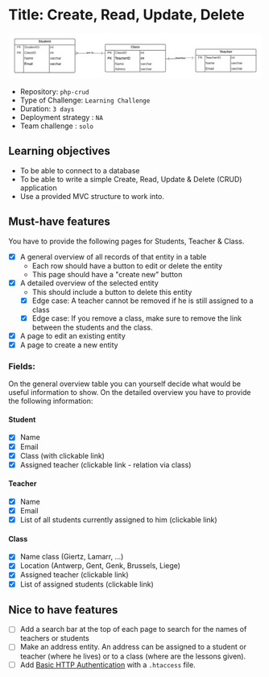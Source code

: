 # Title: Create, Read, Update, Delete

![screenshot](https://github.com/Laurent-Bosteels/crud/blob/main/img/diagram.png?raw=true)

- Repository: `php-crud`
- Type of Challenge: `Learning Challenge`
- Duration: `3 days`
- Deployment strategy : `NA`
- Team challenge : `solo`

## Learning objectives
- To be able to connect to a database
- To be able to write a simple Create, Read, Update & Delete (CRUD) application
- Use a provided MVC structure to work into.

## Must-have features
You have to provide the following pages for Students, Teacher & Class.

- [x] A general overview of all records of that entity in a table
    * Each row should have a button to edit or delete the entity
    * This page should have a "create new" button
- [x] A detailed overview of the selected entity
    * This should include a button to delete this entity
    - [x] Edge case: A teacher cannot be removed if he is still assigned to a class
    - [x] Edge case: If you remove a class, make sure to remove the link between the students and the class.
- [x] A page to edit an existing entity
- [x] A page to create a new entity

### Fields:
On the general overview table you can yourself decide what would be useful information to show.
On the detailed overview you have to provide the following information:

#### Student
- [x] Name
- [x] Email
- [x] Class (with clickable link)
- [x] Assigned teacher (clickable link - relation via class)

#### Teacher
- [x] Name
- [x] Email
- [x] List of all students currently assigned to him (clickable link)
 
#### Class 
- [x] Name class (Giertz, Lamarr, ...)
- [x] Location (Antwerp, Gent, Genk, Brussels, Liege)
- [x] Assigned teacher (clickable link)
- [x] List of assigned students (clickable link)

## Nice to have features
- [ ] Add a search bar at the top of each page to search for the names of teachers or students
- [ ] Make an address entity. An address can be assigned to a student or teacher (where he lives) or to a class (where are the lessons given).
- [ ] Add [Basic HTTP Authentication](https://www.lifewire.com/password-protect-single-file-with-htaccess-3467922) with a `.htaccess` file.
